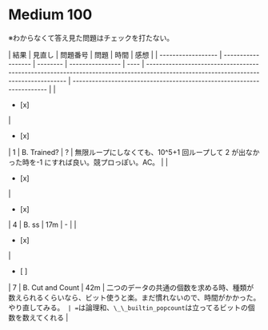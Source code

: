 # Medium 100

※わからなくて答え見た問題はチェックを打たない。

| 結果               | 見直し             | 問題番号 | 問題             | 時間 | 感想                                                                                                                                |
| ------------------ | ------------------ | -------- | ---------------- | ---- | ----------------------------------------------------------------------------------------------------------------------------------- | ---------------------------------------------------------------------- |
| <ul><li> [x] </ul> | <ul><li> [x] </ul> | 1        | B. Trained?      | ?    | 無限ループにしなくても、10^5+1 回ループして 2 が出なかった時を-1 にすれば良い。競プロっぽい。AC。                                   |
| <ul><li> [x] </ul> | <ul><li> [x] </ul> | 4        | B. ss            | 17m  | -                                                                                                                                   |
| <ul><li> [x] </ul> | <ul><li> [ ] </ul> | 7        | B. Cut and Count | 42m  | 二つのデータの共通の個数を求める時、種類が数えられるくらいなら、ビット使うと楽。まだ慣れないので、時間がかかった。やり直してみる。` | =`は論理和、`\_\_builtin_popcount`は立ってるビットの個数を数えてくれる |
